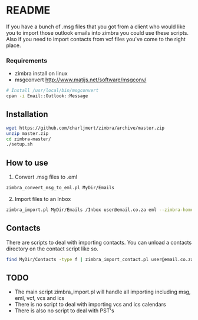 # README #

If you have a bunch of .msg files that you got from a client who would like you to import those outlook emails into zimbra you could use these scripts.
Also if you need to import contacts from vcf files you've come to the right place.

### Requirements
 - zimbra install on linux
 - msgconvert <http://www.matijs.net/software/msgconv/>

```bash
# Install /usr/local/bin/msgconvert
cpan -i Email::Outlook::Message
```
<!--more-->

## Installation

```bash
wget https://github.com/charljmert/zimbra/archive/master.zip
unzip master.zip
cd zimbra-master/
./setup.sh
```

## How to use
1. Convert .msg files to .eml

```bash
zimbra_convert_msg_to_eml.pl MyDir/Emails
```

2. Import files to an Inbox

```bash
zimbra_import.pl MyDir/Emails /Inbox user@email.co.za eml --zimbra-home /opt/zimbra/
```

## Contacts
There are scripts to deal with importing contacts. You can unload a contacts directory on the contact script like so.

```bash
find MyDir/Contacts -type f | zimbra_import_contact.pl user@email.co.za
```

## TODO

 - The main script zimbra_import.pl will handle all importing including msg, eml, vcf, vcs and ics
 - There is no script to deal with importing vcs and ics calendars
 - There is also no script to deal with PST's

